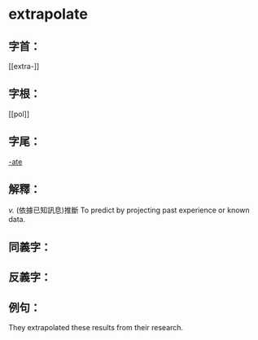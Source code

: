 # extrapolate


## 字首：
[[extra-]]

## 字根：
[[pol]]

## 字尾：
[-ate](/Root%20Prefix%20and%20Suffix/A/-ate.md)


## 解釋：
*v.*
(依據已知訊息)推斷
To predict by projecting past experience or known data.

## 同義字：

## 反義字：

## 例句：
They extrapolated these results from their research.
